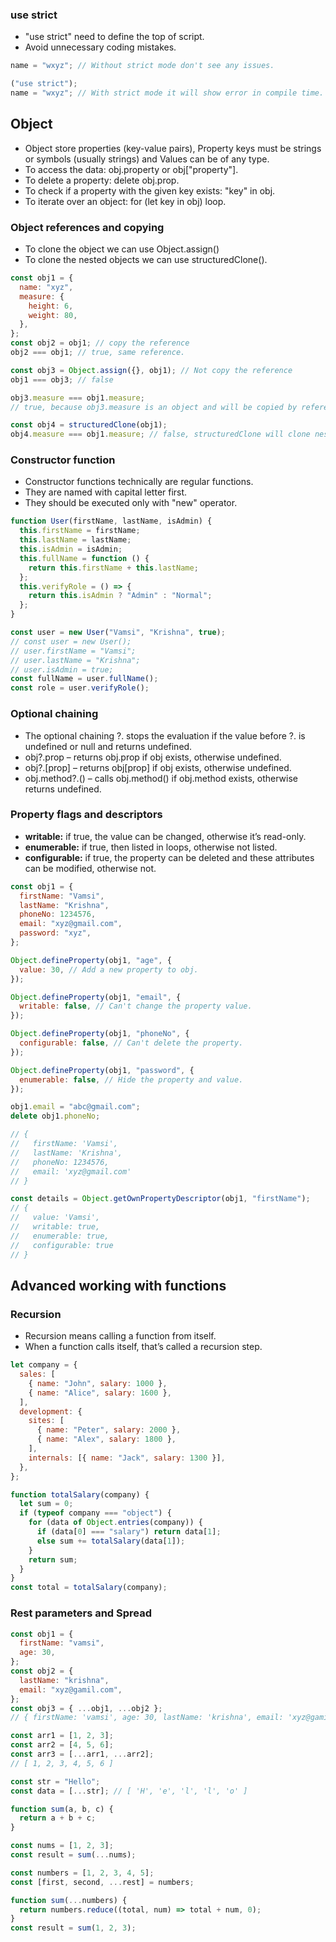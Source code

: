 ### use strict

- "use strict" need to define the top of script.
- Avoid unnecessary coding mistakes.

```javascript
name = "wxyz"; // Without strict mode don't see any issues.

("use strict");
name = "wxyz"; // With strict mode it will show error in compile time.
```

## Object

- Object store properties (key-value pairs), Property keys must be strings or symbols (usually strings) and Values can be of any type.
- To access the data: obj.property or obj["property"].
- To delete a property: delete obj.prop.
- To check if a property with the given key exists: "key" in obj.
- To iterate over an object: for (let key in obj) loop.

### Object references and copying

- To clone the object we can use Object.assign()
- To clone the nested objects we can use structuredClone().

```javascript
const obj1 = {
  name: "xyz",
  measure: {
    height: 6,
    weight: 80,
  },
};
const obj2 = obj1; // copy the reference
obj2 === obj1; // true, same reference.

const obj3 = Object.assign({}, obj1); // Not copy the reference
obj1 === obj3; // false

obj3.measure === obj1.measure;
// true, because obj3.measure is an object and will be copied by reference Object.assign() will not work for nested objects.

const obj4 = structuredClone(obj1);
obj4.measure === obj1.measure; // false, structuredClone will clone nested objects also.
```

### Constructor function

- Constructor functions technically are regular functions.
- They are named with capital letter first.
- They should be executed only with "new" operator.

```javascript
function User(firstName, lastName, isAdmin) {
  this.firstName = firstName;
  this.lastName = lastName;
  this.isAdmin = isAdmin;
  this.fullName = function () {
    return this.firstName + this.lastName;
  };
  this.verifyRole = () => {
    return this.isAdmin ? "Admin" : "Normal";
  };
}

const user = new User("Vamsi", "Krishna", true);
// const user = new User();
// user.firstName = "Vamsi";
// user.lastName = "Krishna";
// user.isAdmin = true;
const fullName = user.fullName();
const role = user.verifyRole();
```

### Optional chaining

- The optional chaining ?. stops the evaluation if the value before ?. is undefined or null and returns undefined.
- obj?.prop – returns obj.prop if obj exists, otherwise undefined.
- obj?.[prop] – returns obj[prop] if obj exists, otherwise undefined.
- obj.method?.() – calls obj.method() if obj.method exists, otherwise returns undefined.

### Property flags and descriptors

- **writable:** if true, the value can be changed, otherwise it’s read-only.
- **enumerable:** if true, then listed in loops, otherwise not listed.
- **configurable:** if true, the property can be deleted and these attributes can be modified, otherwise not.

```javascript
const obj1 = {
  firstName: "Vamsi",
  lastName: "Krishna",
  phoneNo: 1234576,
  email: "xyz@gmail.com",
  password: "xyz",
};

Object.defineProperty(obj1, "age", {
  value: 30, // Add a new property to obj.
});

Object.defineProperty(obj1, "email", {
  writable: false, // Can't change the property value.
});

Object.defineProperty(obj1, "phoneNo", {
  configurable: false, // Can't delete the property.
});

Object.defineProperty(obj1, "password", {
  enumerable: false, // Hide the property and value.
});

obj1.email = "abc@gmail.com";
delete obj1.phoneNo;

// {
//   firstName: 'Vamsi',
//   lastName: 'Krishna',
//   phoneNo: 1234576,
//   email: 'xyz@gmail.com'
// }

const details = Object.getOwnPropertyDescriptor(obj1, "firstName");
// {
//   value: 'Vamsi',
//   writable: true,
//   enumerable: true,
//   configurable: true
// }
```

## Advanced working with functions

### Recursion

- Recursion means calling a function from itself.
- When a function calls itself, that’s called a recursion step.

```javascript
let company = {
  sales: [
    { name: "John", salary: 1000 },
    { name: "Alice", salary: 1600 },
  ],
  development: {
    sites: [
      { name: "Peter", salary: 2000 },
      { name: "Alex", salary: 1800 },
    ],
    internals: [{ name: "Jack", salary: 1300 }],
  },
};

function totalSalary(company) {
  let sum = 0;
  if (typeof company === "object") {
    for (data of Object.entries(company)) {
      if (data[0] === "salary") return data[1];
      else sum += totalSalary(data[1]);
    }
    return sum;
  }
}
const total = totalSalary(company);
```

### Rest parameters and Spread

```javascript
const obj1 = {
  firstName: "vamsi",
  age: 30,
};
const obj2 = {
  lastName: "krishna",
  email: "xyz@gamil.com",
};
const obj3 = { ...obj1, ...obj2 };
// { firstName: 'vamsi', age: 30, lastName: 'krishna', email: 'xyz@gamil.com' }

const arr1 = [1, 2, 3];
const arr2 = [4, 5, 6];
const arr3 = [...arr1, ...arr2];
// [ 1, 2, 3, 4, 5, 6 ]

const str = "Hello";
const data = [...str]; // [ 'H', 'e', 'l', 'l', 'o' ]

function sum(a, b, c) {
  return a + b + c;
}

const nums = [1, 2, 3];
const result = sum(...nums);
```

```javascript
const numbers = [1, 2, 3, 4, 5];
const [first, second, ...rest] = numbers;

function sum(...numbers) {
  return numbers.reduce((total, num) => total + num, 0);
}
const result = sum(1, 2, 3);
```

